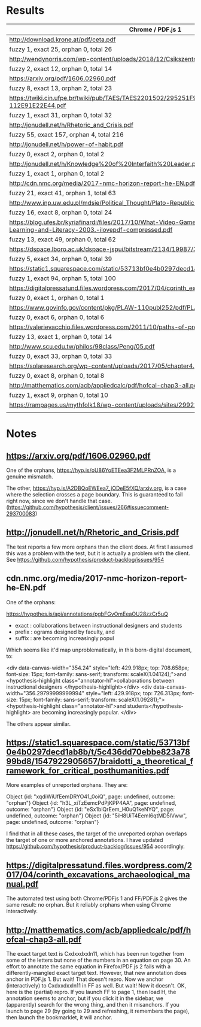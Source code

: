 # Results

|Chrome / PDF.js 1|Firefox / PDF.js 2 
|---|-
| http://download.krone.at/pdf/ceta.pdf | http://download.krone.at/pdf/ceta.pdf 
|fuzzy 1, exact 25, orphan 0, total 26 | fuzzy 1, exact 25, orphan 0, total 26 | 
| <a href="http://wendynorris.com/wp-content/uploads/2018/12/Csikszentmihaly-and-Rochberg-Halton-1981-The-Meaning-of-Things-Domestic-Symbols-and-the-Self.pdf">http://wendynorris.com/wp-content/uploads/2018/12/Csikszentmihaly...</a> | <a href="http://wendynorris.com/wp-content/uploads/2018/12/Csikszentmihaly-and-Rochberg-Halton-1981-The-Meaning-of-Things-Domestic-Symbols-and-the-Self.pdf">http://wendynorris.com/wp-content/uploads/2018/12/Csikszentmihaly...</a> 
|fuzzy 2, exact 12, orphan 0, total 14 | fuzzy 11, exact 3, orphan 0, total 14
| https://arxiv.org/pdf/1606.02960.pdf | https://arxiv.org/pdf/1606.02960.pdf 
| fuzzy 8, exact 13, orphan 2, total 23 |  fuzzy 13, exact 8, orphan 2, total 23
 https://twiki.cin.ufpe.br/twiki/pub/TAES/TAES2201502/295251F9-8935-4D0A-B6D3-112E91E22E44.pdf |https://twiki.cin.ufpe.br/twiki/pub/TAES/TAES2201502/295251F9-8935-4D0A-B6D3-112E91E22E44.pdf 
| fuzzy 1, exact 31, orphan 0, total 32 | fuzzy 1, exact 31, orphan 0, total 32
| http://jonudell.net/h/Rhetoric_and_Crisis.pdf | http://jonudell.net/h/Rhetoric_and_Crisis.pdf
| fuzzy 55, exact 157, orphan 4, total 216 |  fuzzy 126, exact 86, orphan 4, total 216
| http://jonudell.net/h/power-of-habit.pdf | http://jonudell.net/h/power-of-habit.pdf
| fuzzy 0, exact 2, orphan 0, total 2 | fuzzy 0, exact 2, orphan 0, total 2
| http://jonudell.net/h/Knowledge%20of%20Interfaith%20Leader.pdf | http://jonudell.net/h/Knowledge%20of%20Interfaith%20Leader.pdf
| fuzzy 1, exact 1, orphan 0, total 2 | fuzzy 1, exact 1, orphan 0, total 2
| http://cdn.nmc.org/media/2017-nmc-horizon-report-he-EN.pdf | http://cdn.nmc.org/media/2017-nmc-horizon-report-he-EN.pdf
| fuzzy 21, exact 41, orphan 1, total 63 | fuzzy 50, exact 9, orphan 4, total 63
| http://www.inp.uw.edu.pl/mdsie/Political_Thought/Plato-Republic.pdf | http://www.inp.uw.edu.pl/mdsie/Political_Thought/Plato-Republic.pdf
| fuzzy 16, exact 8, orphan 0, total 24 | fuzzy 1, exact 23, orphan 0, total 24
| https://blog.ufes.br/kyriafinardi/files/2017/10/What-Video-Games-Have-to-Teach-us-About-Learning-and-Literacy-2003.-ilovepdf-compressed.pdf | https://blog.ufes.br/kyriafinardi/files/2017/10/What-Video-Games-Have-to-Teach-us-About-Learning-and-Literacy-2003.-ilovepdf-compressed.pdf
| fuzzy 13, exact 49, orphan 0, total 62 | fuzzy 10, exact 52, orphan 0, total 62
| https://dspace.lboro.ac.uk/dspace-jspui/bitstream/2134/19987/3/979909.pdf | https://dspace.lboro.ac.uk/dspace-jspui/bitstream/2134/19987/3/979909.pdf
| fuzzy 5, exact 34, orphan 0, total 39 | fuzzy 11, exact 28, orphan 0, total 39
| <a href="https://static1.squarespace.com/static/53713bf0e4b0297decd1ab8b/t/5c436dd70ebbe823a7899bd8/1547922905657/braidotti_a_theoretical_framework_for_critical_posthumanities.pdf">https://static1.squarespace.com/static/53713bf0e4b0297decd1ab8b...</a> | <a href="https://static1.squarespace.com/static/53713bf0e4b0297decd1ab8b/t/5c436dd70ebbe823a7899bd8/1547922905657/braidotti_a_theoretical_framework_for_critical_posthumanities.pdf">https://static1.squarespace.com/static/53713bf0e4b0297decd1ab8b...</a>
| fuzzy 1, exact 94, orphan 5, total 100 | fuzzy 1, exact 94, orphan 5, total 100
| https://digitalpressatund.files.wordpress.com/2017/04/corinth_excavations_archaeological_manual.pdf | https://digitalpressatund.files.wordpress.com/2017/04/corinth_excavations_archaeological_manual.pdf
| fuzzy 0, exact 1, orphan 0, total 1 | fuzzy 0, exact 1, orphan 0, total 1
| https://www.govinfo.gov/content/pkg/PLAW-110publ252/pdf/PLAW-110publ252.pdf | https://www.govinfo.gov/content/pkg/PLAW-110publ252/pdf/PLAW-110publ252.pdf
| fuzzy 0, exact 6, orphan 0, total 6 | fuzzy 2, exact 4, orphan 0, total 6
| https://valerievacchio.files.wordpress.com/2011/10/paths-of-professional-development.pdf | https://valerievacchio.files.wordpress.com/2011/10/paths-of-professional-development.pdf
| fuzzy 13, exact 1, orphan 0, total 14 | fuzzy 0, exact 14, orphan 0, total 14
| http://www.scu.edu.tw/philos/98class/Peng/05.pdf | http://www.scu.edu.tw/philos/98class/Peng/05.pdf
| fuzzy 0, exact 33, orphan 0, total 33 | fuzzy 1, exact 32, orphan 0, total 33
| https://solaresearch.org/wp-content/uploads/2017/05/chapter4.pdf | https://solaresearch.org/wp-content/uploads/2017/05/chapter4.pdf
| fuzzy 0, exact 8, orphan 0, total 8 | fuzzy 3, exact 5, orphan 0, total 8
| http://matthematics.com/acb/appliedcalc/pdf/hofcal-chap3-all.pdf | http://matthematics.com/acb/appliedcalc/pdf/hofcal-chap3-all.pdf
| fuzzy 1, exact 9, orphan 0, total 10 | fuzzy 4, exact 5, orphan 1, total 10
|  <a href="https://rampages.us/mythfolk18/wp-content/uploads/sites/29922/2018/08/Tatar-Introduction-BatB-Anthology.pdf">https://rampages.us/mythfolk18/wp-content/uploads/sites/29922/2018/08/Tatar.../a> | <a href="https://rampages.us/mythfolk18/wp-content/uploads/sites/29922/2018/08/Tatar-Introduction-BatB-Anthology.pdf">https://rampages.us/mythfolk18/wp-content/uploads/sites/29922/2018/08/Tatar.../a>
| |



# Notes

## https://arxiv.org/pdf/1606.02960.pdf

One of the orphans, https://hyp.is/oU86YoETEea3F2MLPRnZOA, is a genuine mismatch.

The other, https://hyp.is/A2DBQoEWEea7_jODeE5fXQ/arxiv.org, is a case where the selection crosses a page boundary. This is guaranteed to fail right now, since we don't handle that case. (https://github.com/hypothesis/client/issues/266#issuecomment-293700083)

## http://jonudell.net/h/Rhetoric_and_Crisis.pdf

The test reports a few more orphans than the client does. At first I assumed this was a problem with the test, but it is actually a problem with the client. See https://github.com/hypothesis/product-backlog/issues/954

## cdn.nmc.org/media/2017-nmc-horizon-report-he-EN.pdf

One of the orphans: 

https://hypothes.is/api/annotations/pgbFGvOmEeaOU28zzCr5uQ

- exact	:	collaborations between instructional designers and students
- prefix	:	ograms designed by faculty, and 
- suffix	:	 are becoming increasingly popul

Which seems like it'd map unproblematically, in this born-digital document, to:

&lt;div data-canvas-width="354.24" style="left: 429.918px; top: 708.658px; font-size: 15px; font-family: sans-serif; transform: scaleX(1.04124);">and &lt;hypothesis-highlight class="annotator-hl">collaborations between instructional designers &lt;/hypothesis-highlight>&lt;/div>
&lt;div data-canvas-width="356.29799999999994" style="left: 429.918px; top: 726.313px; font-size: 15px; font-family: sans-serif; transform: scaleX(1.09281);">&lt;hypothesis-highlight class="annotator-hl">and students&lt;/hypothesis-highlight> are becoming increasingly popular. &lt;/div>

The others appear similar. 

## https://static1.squarespace.com/static/53713bf0e4b0297decd1ab8b/t/5c436dd70ebbe823a7899bd8/1547922905657/braidotti_a_theoretical_framework_for_critical_posthumanities.pdf

More examples of unreported orphans. They are: 

Object {id: "xqdiWiUfEemDRYO41_0oiQ", page: undefined, outcome: "orphan"}
Object {id: "h3L_xiTzEemcPdPjKPP4AA", page: undefined, outcome: "orphan"}
Object {id: "eSx1biQrEem_H0uQ1keNYQ", page: undefined, outcome: "orphan"}
Object {id: "5iH8UiT4EemI6qtMD5lVww", page: undefined, outcome: "orphan"}

I find that in all these cases, the target of the unreported orphan overlaps the target of one or more anchored annotations. I have updated https://github.com/hypothesis/product-backlog/issues/954 accordingly.

## https://digitalpressatund.files.wordpress.com/2017/04/corinth_excavations_archaeological_manual.pdf

The automated test using both Chrome/PDFjs 1 and FF/PDF.js 2 gives the same result: no orphan. But it reliably orphans when using Chrome interactively. 

## http://matthematics.com/acb/appliedcalc/pdf/hofcal-chap3-all.pdf

The exact target text is Cxdxxdxxln11, which has been run together from some of the letters but none of the numbers in an equation on page 30. An effort to annotate the same equation in Firefox/PDF.js 2 fails with a differently-mangled exact target text. However, that new annotation does anchor in PDF.js 1. But wait! That doesn't repro. Now we anchor (interactively) to Cxdxxdxxln11 in FF as well. But wait! Now it doesn't. OK, here is the (partial) repro. If you launch FF to page 1, then load H, the annotation seems to anchor, but if you click it in the sidebar, we (apparently) search for the wrong thing, and then it misanchors. If you launch to page 29 (by going to 29 and refreshing, it remembers the page), then launch the bookmarklet, it will anchor.